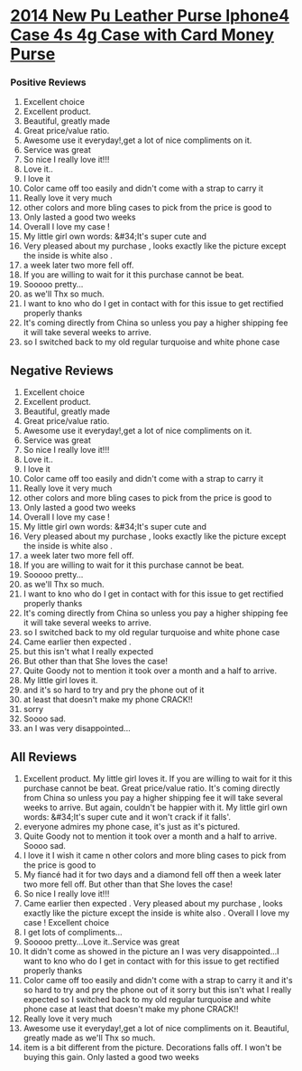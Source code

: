# [2014 New Pu Leather Purse Iphone4 Case 4s 4g Case with Card Money Purse](https://products.checkmycream.com/products/2014-New-Pu-Leather-Purse-Iphone4-Case-4s-4g-Case-with-Card-Money-Purse.html)

### Positive Reviews

<ol>
      <li>Excellent choice</li>
      <li>Excellent product.</li>
      <li>Beautiful, greatly made</li>
      <li>Great price/value ratio.</li>
      <li>Awesome use it everyday!,get a lot of nice compliments on it.</li>
      <li>Service was great</li>
      <li>So nice I really love it!!!</li>
      <li>Love it..</li>
      <li>I love it</li>
      <li>Color came off too easily and didn&#x27;t come with a strap to carry it</li>
      <li>Really love it very much</li>
      <li>other  colors and more bling cases to pick from the price is good to</li>
      <li>Only lasted a good two weeks</li>
      <li>Overall I love my case !</li>
      <li>My little girl own words: &amp;#34;It&#x27;s super cute and</li>
      <li>Very pleased about my purchase , looks exactly like the picture except the inside is white also .</li>
      <li>a week later two more fell off.</li>
      <li>If you are willing to wait for it this purchase cannot be beat.</li>
      <li>Sooooo pretty...</li>
      <li>as we&#x27;ll Thx so much.</li>
      <li>I want to kno who do I get in contact with for this issue to get rectified properly thanks</li>
      <li>It&#x27;s coming directly from China so unless you pay a higher shipping fee it will take several weeks to arrive.</li>
      <li>so I switched back to my old regular turquoise and white phone case</li>
</ol>


<h2>Negative Reviews</h2>
<ol>
<li> Excellent choice</li>
<li> Excellent product.</li>
<li> Beautiful, greatly made</li>
<li> Great price/value ratio.</li>
<li> Awesome use it everyday!,get a lot of nice compliments on it.</li>
<li> Service was great</li>
<li> So nice I really love it!!!</li>
<li> Love it..</li>
<li> I love it</li>
<li> Color came off too easily and didn&#x27;t come with a strap to carry it</li>
<li> Really love it very much</li>
<li> other  colors and more bling cases to pick from the price is good to</li>
<li> Only lasted a good two weeks</li>
<li> Overall I love my case !</li>
<li> My little girl own words: &amp;#34;It&#x27;s super cute and</li>
<li> Very pleased about my purchase , looks exactly like the picture except the inside is white also .</li>
<li> a week later two more fell off.</li>
<li> If you are willing to wait for it this purchase cannot be beat.</li>
<li> Sooooo pretty...</li>
<li> as we&#x27;ll Thx so much.</li>
<li> I want to kno who do I get in contact with for this issue to get rectified properly thanks</li>
<li> It&#x27;s coming directly from China so unless you pay a higher shipping fee it will take several weeks to arrive.</li>
<li> so I switched back to my old regular turquoise and white phone case</li>
<li> Came earlier then expected .</li>
<li> but this isn&#x27;t what I really expected</li>
<li> But other than that She loves the case!</li>
<li> Quite Goody not to mention it took over a month and a half to arrive.</li>
<li> My little girl loves it.</li>
<li> and it&#x27;s so hard to try and pry the phone out of it</li>
<li> at least that doesn&#x27;t make my phone CRACK!!</li>
<li> sorry</li>
<li> Soooo sad.</li>
<li> an I was very disappointed...</li>
</ol>

<h2>All Reviews</h2>

<ol>
    <li> Excellent product. My little girl loves it. If you are willing to wait for it this purchase cannot be beat. Great price/value ratio. It&#x27;s coming directly from China so unless you pay a higher shipping fee it will take several weeks to arrive. But again, couldn&#x27;t be happier with it. My little girl own words: &amp;#34;It&#x27;s super cute and it won&#x27;t crack if it falls&#x27;.</li>
    <li> everyone admires my phone case, it&#x27;s just as it&#x27;s pictured.</li>
    <li> Quite Goody not to mention it took over a month and a half to arrive. Soooo sad.</li>
    <li> I love it I wish it came n other  colors and more bling cases to pick from the price is good to</li>
    <li> My fiancé had it for two days and a diamond fell off  then a week later two more fell off. But other than that She loves the case!</li>
    <li> So nice I really love it!!!</li>
    <li> Came earlier then expected . Very pleased about my purchase , looks exactly like the picture except the inside is white also . Overall I love my case ! Excellent choice</li>
    <li> I get lots of compliments...</li>
    <li> Sooooo pretty...Love it..Service was great</li>
    <li> It didn&#x27;t come as showed in the picture an I was very disappointed...I want to kno who do I get in contact with for this issue to get rectified properly thanks</li>
    <li> Color came off too easily and didn&#x27;t come with a strap to carry it and it&#x27;s so hard to try and pry the phone out of it sorry but this isn&#x27;t what I really expected so I switched back to my old regular turquoise and white phone case at least that doesn&#x27;t make my phone CRACK!!</li>
    <li> Really love it very much</li>
    <li> Awesome use it everyday!,get a lot of nice compliments on it. Beautiful, greatly made as we&#x27;ll Thx so much.</li>
    <li> item is a bit different from the picture. Decorations falls off. I won&#x27;t be buying this gain. Only lasted a good two weeks</li>
</ol>




